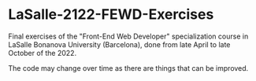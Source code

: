 # LaSalle-2122-FEWD-Exercises
Final exercises of the "Front-End Web Developer" specialization course in LaSalle Bonanova University (Barcelona), done from late April to late October of the 2022.

The code may change over time as there are things that can be improved.
